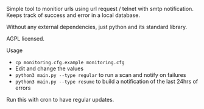 Simple tool to monitior urls using url request / telnet with smtp notification. Keeps track of success and error in a local database.

Without any external dependencies, just python and its standard library.

AGPL licensed.

Usage
- `cp monitoring.cfg.example monitoring.cfg`
- Edit and change the values
- `python3 main.py --type regular` to run a scan and notify on failures
- `python3 main.py --type resume` to build a notification of the last 24hrs of errors

Run this with cron to have regular updates.
